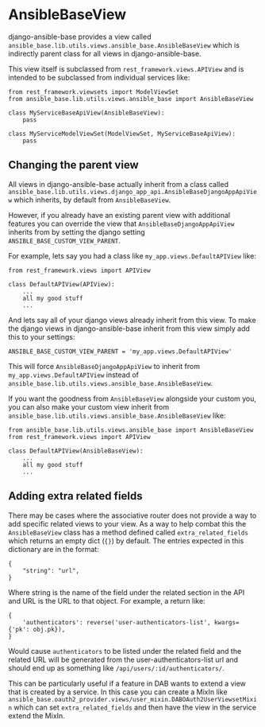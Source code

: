 # AnsibleBaseView

django-ansible-base provides a view called `ansible_base.lib.utils.views.ansible_base.AnsibleBaseView` which is indirectly parent class for all views in django-ansible-base.

This view itself is subclassed from `rest_framework.views.APIView` and is intended to be subclassed from individual services like:

```
from rest_framework.viewsets import ModelViewSet
from ansible_base.lib.utils.views.ansible_base import AnsibleBaseView

class MyServiceBaseApiView(AnsibleBaseView):
    pass

class MyServiceModelViewSet(ModelViewSet, MyServiceBaseApiView):
    pass
```

## Changing the parent view

All views in django-ansible-base actually inherit from a class called `ansible_base.lib.utils.views.django_app_api.AnsibleBaseDjangoAppApiView` which inherits, by default from `AnsibleBaseView`.

However, if you already have an existing parent view with additional features you can override the view that `AnsibleBaseDjangoAppApiView` inherits from by setting the django setting `ANSIBLE_BASE_CUSTOM_VIEW_PARENT`.

For example, lets say you had a class like `my_app.views.DefaultAPIView` like:
```
from rest_framework.views import APIView

class DefaultAPIView(APIView):
    ...
    all my good stuff
    ...
```

And lets say all of your django views already inherit from this view. To make the django views in django-ansible-base inherit from this view simply add this to your settings:
```
ANSIBLE_BASE_CUSTOM_VIEW_PARENT = 'my_app.views.DefaultAPIView'
```

This will force `AnsibleBaseDjangoAppApiView` to inherit from `my_app.views.DefaultAPIView` instead of `ansible_base.lib.utils.views.ansible_base.AnsibleBaseView`.

If you want the goodness from `AnsibleBaseView` alongside your custom you, you can also make your custom view inherit from `ansible_base.lib.utils.views.ansible_base.AnsibleBaseView` like:
```
from ansible_base.lib.utils.views.ansible_base import AnsibleBaseView
from rest_framework.views import APIView

class DefaultAPIView(AnsibleBaseView):
    ...
    all my good stuff
    ...
```


## Adding extra related fields

There may be cases where the associative router does not provide a way to add specific related views to your view. As a way to help combat this the `AnsibleBaseView` class has a method defined called `extra_related_fields` which returns an empty dict (`{}`) by default. The entries expected in this dictionary are in the format:
```
{
    "string": "url",
}
```
Where string is the name of the field under the related section in the API and URL is the URL to that object. For example, a return like:
```
{
    'authenticators': reverse('user-authenticators-list', kwargs={'pk': obj.pk}),
}
```
Would cause `authenticators` to be listed under the related field and the related URL will be generated from the user-authenticators-list url and should end up as something like `/api/users/:id/authenticators/`.

This can be particularly useful if a feature in DAB wants to extend a view that is created by a service. In this case you can create a MixIn like `ansible_base.oauth2_provider.views/user_mixin.DABOAuth2UserViewsetMixin` which can set `extra_related_fields` and then have the view in the service extend the MixIn. 
